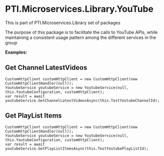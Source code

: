 ﻿# PTI.Microservices.Library.YouTube

This is part of PTI.Microservices.Library set of packages

The purpose of this package is to facilitate the calls to YouTube APIs, while maintaining a consistent usage pattern among the different services in the group

**Examples:**

## Get Channel LatestVideos
    CustomHttpClient customHttpClient = new CustomHttpClient(new CustomHttpClientHandler(null));
    YoutubeService youtubeService = new YoutubeService(null, this.YoutubeConfiguration, customHttpClient);
    var result = await youtubeService.GetChannelLatestVideosAsync(this.TestYoutubeChannelId);

## Get PlayList Items
    CustomHttpClient customHttpClient = new CustomHttpClient(new CustomHttpClientHandler(null));
    YoutubeService youtubeService = new YoutubeService(null, this.YoutubeConfiguration, customHttpClient);
    var result = await youtubeService.GetPlayListItemsAsync(this.TestYoutubePlayListId);